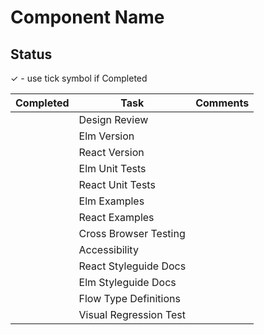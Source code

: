 <!-- Add the name of the component -->
# Component Name

<!-- Update status -->
## Status
✓ - use tick symbol if Completed 

| Completed | Task                   | Comments                                          |
| --------- | ---------------------- | ------------------------------------------------- |
|           | Design Review          |                                                   |
|           | Elm Version            |                                                   |
|           | React Version          |                                                   |
|           | Elm Unit Tests         |                                                   |
|           | React Unit Tests       |                                                   |
|           | Elm Examples           |                                                   |
|           | React Examples         |                                                   |
|           | Cross Browser Testing  |                                                   |
|           | Accessibility          |                                                   |
|           | React Styleguide Docs  |                                                   |
|           | Elm Styleguide Docs    |                                                   |
|           | Flow Type Definitions   |                                                   |
|           | Visual Regression Test |                                                   |
